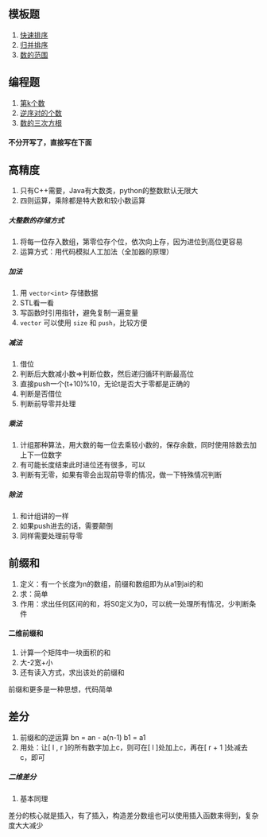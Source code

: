 ## 模板题

1. [快速排序](2022-10-31-785快速排序.md)
2. [归并排序](2022-10-31-787归并排序.md)
3. [数的范围](2022-10-31-789数的范围.md)

## 编程题
1. [第k个数](2022-11-04-第k个数.md)
2. [逆序对的个数](2022-11-04-逆序对的个数.md)
3. [数的三次方根](2022-11-04-数的三次方根.md)

#### 不分开写了，直接写在下面

## 高精度
1. 只有C++需要，Java有大数类，python的整数默认无限大
2. 四则运算，乘除都是特大数和较小数运算

##### 大整数的存储方式
1. 将每一位存入数组，第零位存个位，依次向上存，因为进位到高位更容易
2. 运算方式：用代码模拟人工加法（全加器的原理）

##### 加法
1. 用 `vector<int>` 存储数据
2. STL看一看
3. 写函数时引用指针，避免复制一遍变量
4. `vector` 可以使用 `size` 和 `push`，比较方便

##### 减法
1. 借位
2. 判断后大数减小数=>判断位数，然后递归循环判断最高位
3. 直接push一个(t+10)%10，无论t是否大于零都是正确的
4. 判断是否借位
5. 判断前导零并处理

##### 乘法
1. 计组那种算法，用大数的每一位去乘较小数的，保存余数，同时使用除数去加上下一位数字
2. 有可能长度结束此时进位还有很多，可以
3. 判断有无零，如果有零会出现前导零的情况，做一下特殊情况判断


##### 除法
1. 和计组讲的一样
2. 如果push进去的话，需要颠倒
3. 同样需要处理前导零

## 前缀和
1. 定义：有一个长度为n的数组，前缀和数组即为从a1到ai的和
2.  求：简单
3. 作用：求出任何区间的和，将S0定义为0，可以统一处理所有情况，少判断条件

#### 二维前缀和
1. 计算一个矩阵中一块面积的和
2. 大-2宽+小
3. 还有读入方式，求出该处的前缀和

前缀和更多是一种思想，代码简单

## 差分
1. 前缀和的逆运算 bn = an - a(n-1)    b1 = a1
2. 用处：让[ l , r ]的所有数字加上c，则可在[ l ]处加上c，再在[ r + 1 ]处减去c，即可

##### 二维差分
1.  基本同理

差分的核心就是插入，有了插入，构造差分数组也可以使用插入函数来得到，复杂度大大减少